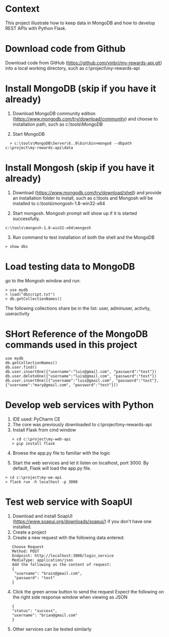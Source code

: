 Context
=============================================
This project illustrate how to keep data in MongoDB and how to develop REST APIs with Python Flask.

Download code from Github
=============================================

Download code from GitHub (https://github.com/yinbri/my-rewards-api.git) into a local working directory, such as c:\project\my-rewards-api

Install MongoDB (skip if you have it already)
=============================================

1. Download MongoDB community edition (https://www.mongodb.com/try/download/community) and choose to installation path, such as c:\tools\MongoDB

2. Start MongoDB 

```
  > c:\tools\MongoDB\Server\6..0\bin\bin>mongod --dbpath c:\project\my-rewards-api\data
```

Install Mongosh (skip if you have it already)
=============================================

1. Download (https://www.mongodb.com/try/download/shell) and provide an installation folder to install, such as c:\tools and Mongosh will be installed to c:\tools\mongosh-1.8-win32-x64

2. Start mongosh. Mongosh prompt will show up if it is started successfully.  

```
c:\tools\mongosh-1.8-win32-x64\mongosh
```

3. Run command to test installation of both the shell and the MongoDB
```
> show dbs
```

Load testing data to MongoDB
=============================================

go to the Mongosh window and run:

```
> use mydb
> load("dbscript.txt")
> db.getCollectionNames()
```  
The following collections share be in the list: user, adminuser, activity, useractivity


SHort Reference of the MongoDB commands used in this project
=============================================

```
use mydb
db.getCollectionNames()
db.user.find()
db.user.insertOne({"username":"luis@gmail.com", "password":"test"})
db.user.deleteOne({"username":"luis@gmail.com", "password":"test"})
db.user.insertOne([{"username":"luis@gmail.com", "password":"test"},
{"username":"mary@gmail.com", "password":"test"}])
```

Develop web services with Python
=============================================

1. IDE used: PyCharm CE
2. The core was previously downloaded to c:\project\my-rewards-api
3. Install Flask from cmd window

```
   > cd c:\project\my-web-api
   > pip install flask
```

4. Browse the app.py file to familiar with the logic

5. Start the web services and let it listen on localhost, port 3000. By default, Flask will load the app.py file.


```
> cd c:\project\my-we-api
> flask run -h localhost -p 3000
```

Test web service with SoapUI
=============================================

1. Download and install SoapUI (https://www.soapui.org/downloads/soapui/) if you don't have one installed.
2. Create a project
3. Create a new request with the following data entered:

```
   Choose Request
   Method: POST
   Endpoint: http://localhost:3000/login_service
   MediaType: application/json
   Add the following as the content of request:
   {
    "username": "brain@gmail.com",
    "password": "test"
   }
```

4. Click the green arrow button to send the request
   Expect the following on the right side response window when viewing as JSON

```
   {
   "status": "success",
   "username": "brian@gmail.com"
   }
```

5. Other services can be tested similarly
                      

